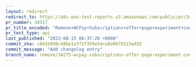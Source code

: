 ```yaml
---
layout: redirect
redirect_to: https://a8c-woo-test-reports.s3.amazonaws.com/public/pr/34317/api/index.html
pr_number: 34317
pr_title_encoded: "Remove+WCPay+Subscriptions+offer+page+experiment+code"
pr_test_type: api
last_published: "2022-08-15 06:37:20 +0000"
commit_sha: c841e950c48be1a7f2f359e54ca8a967b523ad32
commit_message: "Add changelog entry"
branch_name: remove/34275-wcpay-subscriptions-offer-page-experiment-code
---
```

